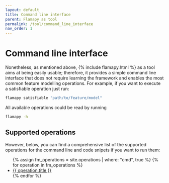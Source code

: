 ```yaml
---
layout: default
title: Command line interface
parent: Flamapy as tool
permalink: /tool/command_line_interface
nav_order: 1
---
```


# Command line interface

Nonetheless, as mentioned above, {% include flamapy.html %} as a tool aims at being easily usable; therefore, it provides a simple command line interface that does not require learning the framework and enables the most common feature modelling operations. For example, if you want to execute a satisfiable operation just run:

```bash
flamapy satisfiable "path/to/feature/model"
```

All available operations could be read by running
```bash
flamapy -h
```

## Supported operations

However, below, you can find a comprehensive list of the supported operations for the command line and code snipets if you want to run them:

<ul>
  {% assign fm_operations = site.operations | where: "cmd", true %}
  {% for operation in fm_operations %}
    <li><a href="{{ operation.url }}">{{ operation.title }}</a></li>
  {% endfor %}
</ul>